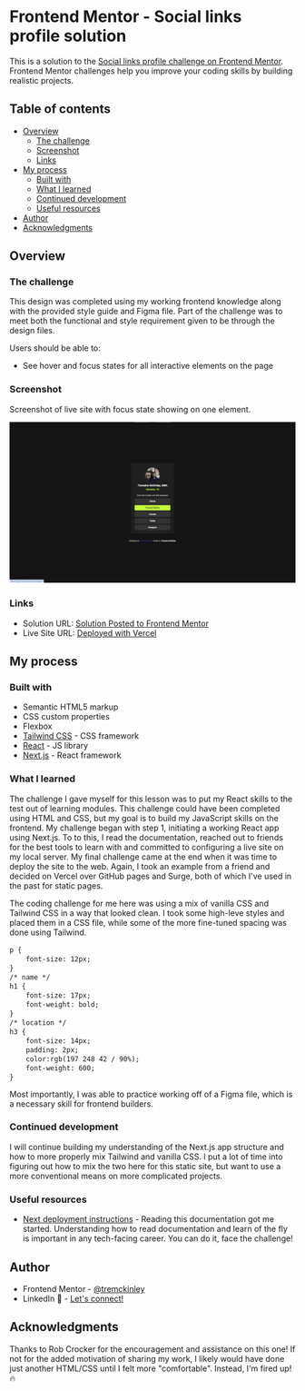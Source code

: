 # Frontend Mentor - Social links profile solution

This is a solution to the [Social links profile challenge on Frontend Mentor](https://www.frontendmentor.io/challenges/social-links-profile-UG32l9m6dQ). Frontend Mentor challenges help you improve your coding skills by building realistic projects. 

## Table of contents

- [Overview](#overview)
  - [The challenge](#the-challenge)
  - [Screenshot](#screenshot)
  - [Links](#links)
- [My process](#my-process)
  - [Built with](#built-with)
  - [What I learned](#what-i-learned)
  - [Continued development](#continued-development)
  - [Useful resources](#useful-resources)
- [Author](#author)
- [Acknowledgments](#acknowledgments)

## Overview

### The challenge
This design was completed using my working frontend knowledge along with the provided style guide and Figma file.
Part of the challenge was to meet both the functional and style requirement given to be through the design files.

Users should be able to:
- See hover and focus states for all interactive elements on the page

### Screenshot
Screenshot of live site with focus state showing on one element.

![](./screenshot.png)


### Links

- Solution URL: [Solution Posted to Frontend Mentor](https://www.frontendmentor.io/solutions/nextjs-deployment-w-tailwind-css-FeEc7___ta)
- Live Site URL: [Deployed with Vercel](https://social-links-fementor.vercel.app/)

## My process

### Built with

- Semantic HTML5 markup
- CSS custom properties
- Flexbox
- [Tailwind CSS](https://tailwindcss.com/) - CSS framework
- [React](https://reactjs.org/) - JS library
- [Next.js](https://nextjs.org/) - React framework

### What I learned

The challenge I gave myself for this lesson was to put my React skills to the test out of learning modules. This challenge could have been completed using HTML and CSS, but my goal is to build my JavaScript skills on the frontend.
My challenge began with step 1, initiating a working React app using Next.js. To to this, I read the documentation, reached out to friends for the best tools to learn with and committed to configuring a live site on my local server.
My final challenge came at the end when it was time to deploy the site to the web. Again, I took an example from a friend and decided on Vercel over GitHub pages and Surge, both of which I've used in the past for static pages. 

The coding challenge for me here was using a mix of vanilla CSS and Tailwind CSS in a way that looked clean. I took some high-leve styles and placed them in a CSS file, while some of the more fine-tuned spacing was done using Tailwind.

```
p {
    font-size: 12px;
} 
/* name */
h1 {
    font-size: 17px;
    font-weight: bold;
}
/* location */
h3 {
    font-size: 14px;
    padding: 2px;
    color:rgb(197 248 42 / 90%);
    font-weight: 600;
}
```

Most importantly, I was able to practice working off of a Figma file, which is a necessary skill for frontend builders.

### Continued development

I will continue building my understanding of the Next.js app structure and how to more properly mix Tailwind and vanilla CSS. I put a lot of time into figuring out how to mix the two here for this static site, but want to use a more conventional means on more complicated projects.

### Useful resources

- [Next deployment instructions](https://nextjs.org/docs/getting-started/installation) - Reading this documentation got me started. Understanding how to read documentation and learn of the fly is important in any tech-facing career. You can do it, face the challenge!

## Author

- Frontend Mentor - [@tremckinley](https://www.frontendmentor.io/profile/tremckinley)
- LinkedIn 👋 - [Let's connect!](https://www.linkedin.com/in/tremaine-mckinley)

## Acknowledgments

Thanks to Rob Crocker for the encouragement and assistance on this one! If not for the added motivation of sharing my work, I likely would have done just another HTML/CSS until I felt more "comfortable". Instead, I'm fired up! 🔥

